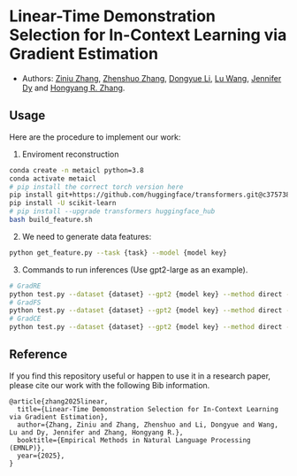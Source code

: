 # Linear-Time Demonstration Selection for In-Context Learning via Gradient Estimation
- Authors: [Ziniu Zhang](https://ziniuzhang.github.io/), [Zhenshuo Zhang](https://zhenshuozhang.github.io/), [Dongyue Li](https://lidongyue12138.github.io/), [Lu Wang](https://web.eecs.umich.edu/~wangluxy/), [Jennifer Dy](https://mllabneu.github.io/) and [Hongyang R. Zhang](https://www.hongyangzhang.com/).



## Usage
Here are the procedure to implement our work:

1. Enviroment reconstruction
```bash
conda create -n metaicl python=3.8
conda activate metaicl
# pip install the correct torch version here
pip install git+https://github.com/huggingface/transformers.git@c37573806ab3526dd805c49cbe2489ad4d68a9d7
pip install -U scikit-learn
# pip install --upgrade transformers huggingface_hub
bash build_feature.sh
```

2. We need to generate data features:
```bash
python get_feature.py --task {task} --model {model key}
```


3. Commands to run inferences (Use gpt2-large as an example).
```bash
# GradRE
python test.py --dataset {dataset} --gpt2 {model key} --method direct --do_zeroshot --test_batch_size 4 --use_demonstrations  --seed 0 --k {number} --num_anchors {number} --estim
# GradFS
python test.py --dataset {dataset} --gpt2 {model key} --method direct --do_zeroshot --test_batch_size 4 --use_demonstrations  --seed 0 --k {number} --forsel
# GradCE
python test.py --dataset {dataset} --gpt2 {model key} --method direct --do_zeroshot --test_batch_size 4 --use_demonstrations  --seed 0 --k {number} --gradestim
```

## Reference
If you find this repository useful or happen to use it in a research paper, please cite our work with the following Bib information.

```
@article{zhang2025linear,
  title={Linear-Time Demonstration Selection for In-Context Learning via Gradient Estimation},
  author={Zhang, Ziniu and Zhang, Zhenshuo and Li, Dongyue and Wang, Lu and Dy, Jennifer and Zhang, Hongyang R.},
  booktitle={Empirical Methods in Natural Language Processing (EMNLP)},
  year={2025},
}
```